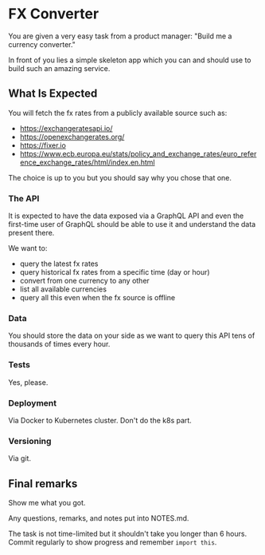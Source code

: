 # FX Converter

You are given a very easy task from a product manager: "Build me a currency converter."

In front of you lies a simple skeleton app which you can and should use to build such an amazing service.

## What Is Expected

You will fetch the fx rates from a publicly available source such as:
  - https://exchangeratesapi.io/
  - https://openexchangerates.org/
  - https://fixer.io
  - https://www.ecb.europa.eu/stats/policy_and_exchange_rates/euro_reference_exchange_rates/html/index.en.html

The choice is up to you but you should say why you chose that one.

### The API

It is expected to have the data exposed via a GraphQL API and even the first-time user of GraphQL should be able to use it and understand the data present there.

We want to:
- query the latest fx rates
- query historical fx rates from a specific time (day or hour)
- convert from one currency to any other
- list all available currencies
- query all this even when the fx source is offline

### Data

You should store the data on your side as we want to query this API tens of thousands of times every hour.

### Tests

Yes, please.

### Deployment

Via Docker to Kubernetes cluster. Don't do the k8s part.

### Versioning

Via git.

## Final remarks

Show me what you got.

Any questions, remarks, and notes put into NOTES.md.

The task is not time-limited but it shouldn't take you longer than 6 hours. Commit regularly to show progress and remember `import this`.